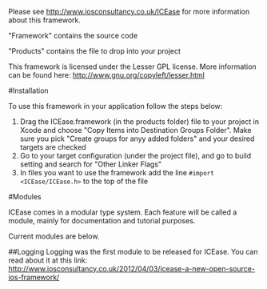 Please see http://www.iosconsultancy.co.uk/ICEase for more information about this framework.

"Framework" contains the source code

"Products" contains the file to drop into your project

This framework is licensed under the Lesser GPL license. More information can be found here: http://www.gnu.org/copyleft/lesser.html

#Installation

To use this framework in your application follow the steps below:

1. Drag the ICEase.framework (in the products folder) file to your project in Xcode and choose "Copy Items into Destination Groups Folder". Make sure you pick "Create groups for anyy added folders" and your desired targets are checked
2. Go to your target configuration (under the project file), and go to build setting and search for "Other Linker Flags"
3. In files you want to use the framework add the line `#import <ICEase/ICEase.h>` to the top of the file

#Modules

ICEase comes in a modular type system. Each feature will be called a module, mainly for documentation and tutorial purposes.

Current modules are below.

##Logging
Logging was the first module to be released for ICEase. You can read about it at this link:
http://www.iosconsultancy.co.uk/2012/04/03/icease-a-new-open-source-ios-framework/